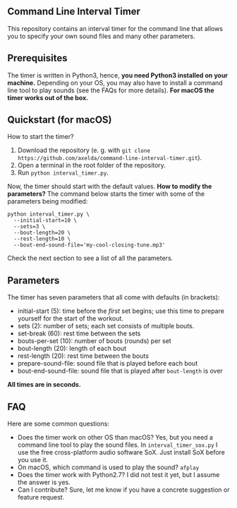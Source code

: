 ## Command Line Interval Timer
This repository contains an interval timer for the command line that allows you to specify your own sound files and many other parameters.


## Prerequisites
The timer is written in Python3, hence, <b>you need Python3 installed on your machine.</b> Depending on your OS, you may also have to install
a command line tool to play sounds (see the FAQs for more details). <b>For macOS the timer works out of the box.</b>


## Quickstart (for macOS)
How to start the timer?
1. Download the repository (e. g. with `git clone https://github.com/axelda/command-line-interval-timer.git`).
2. Open a terminal in the root folder of the repository.
3. Run `python interval_timer.py`.

Now, the timer should start with the default values. <b>How to modify the parameters?</b> The command below starts the timer with some of the parameters being modified:

```
python interval_timer.py \
  --initial-start=10 \
  --sets=3 \
  --bout-length=20 \
  --rest-length=10 \
  --bout-end-sound-file='my-cool-closing-tune.mp3'
```

Check the next section to see a list of all the parameters.


## Parameters
The timer has seven parameters that all come with defaults (in brackets):
* initial-start (5): time before the <i>first</i> set begins; use this time to prepare yourself for the start of the workout.
* sets (2): number of sets; each set consists of multiple bouts.
* set-break (60): rest time between the sets
* bouts-per-set (10): number of bouts (rounds) per set
* bout-length (20): length of each bout
* rest-length (20): rest time between the bouts
* prepare-sound-file: sound file that is played before each bout
* bout-end-sound-file: sound file that is played after `bout-length` is over

<b>All times are in seconds.</b>


## FAQ
Here are some common questions:

* Does the timer work on other OS than macOS? Yes, but you need a command line tool to play the sound files. In `interval_timer_sox.py` I use the free cross-platform audio software SoX. Just install SoX before you use it.
* On macOS, which command is used to play the sound? `afplay`
* Does the timer work with Python2.7? I did not test it yet, but I assume the answer is yes.
* Can I contribute? Sure, let me know if you have a concrete suggestion or feature request.